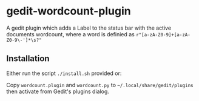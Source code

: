gedit-wordcount-plugin
======================

A gedit plugin which adds a Label to the status bar with the active documents 
wordcount, where a word is definied as ``r"[a-zA-Z0-9]+[a-zA-Z0-9\-']*\s?"``

Installation
------------

Either run the script ``./install.sh`` provided or:

Copy ``wordcount.plugin`` and ``wordcount.py`` to ``~/.local/share/gedit/plugins`` then activate from Gedit's plugins dialog.



